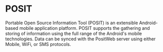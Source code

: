 POSIT
=====

Portable Open Source Information Tool (POSIT) is an extensible Android-based mobile application platform. POSIT supports the gathering and storing of information using the full range of the Android's mobile technologies. Data can be synced with the PositWeb server using either Mobile, WiFi, or SMS protocols.
